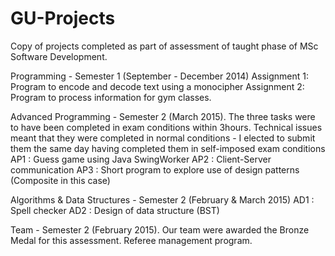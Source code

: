 # GU-Projects
Copy of projects completed as part of assessment of taught phase of MSc Software Development.

Programming - Semester 1 (September - December 2014)
              Assignment 1: Program to encode and decode text using a monocipher
              Assignment 2: Program to process information for gym classes.

Advanced Programming - Semester 2 (March 2015). The three tasks were to have been completed in exam conditions 
within 3hours. Technical issues meant that they were completed in normal conditions - I elected to submit them the same day having completed them in self-imposed exam conditions
              AP1 : Guess game using Java SwingWorker
              AP2 : Client-Server communication
              AP3 : Short program to explore use of design patterns (Composite in this case)

Algorithms & Data Structures - Semester 2 (February & March 2015)
              AD1 : Spell checker
              AD2 : Design of data structure (BST)

Team - Semester 2 (February 2015). Our team were awarded the Bronze Medal for this assessment.
              Referee management program.
              
